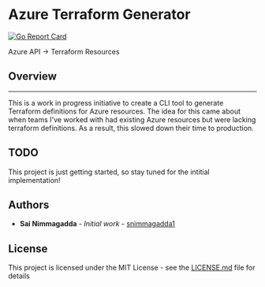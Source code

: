 # Azure Terraform Generator
[![Go Report Card](https://goreportcard.com/badge/github.com/snimmagadda1/azure-terraform-generator)](https://goreportcard.com/report/github.com/snimmagadda1/azure-terraform-generator)


Azure API -> Terraform Resources

## Overview
----
This is a work in progress initiative to create a CLI tool to generate Terraform definitions for Azure resources. The idea for this came about when teams I've worked with had existing Azure resources but were lacking terraform definitions. As a result, this slowed down their time to production.

## TODO
This project is just getting started, so stay tuned for the intitial implementation!

## Authors

* **Sai Nimmagadda** - *Initial work* - [snimmagadda1](https://github.com/snimmagadda1)

## License

This project is licensed under the MIT License - see the [LICENSE.md](LICENSE.md) file for details
